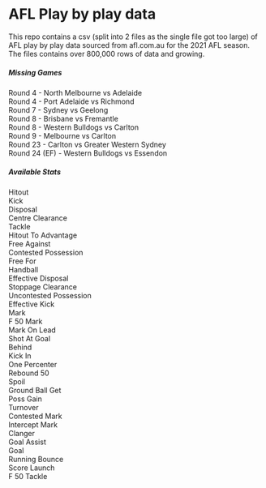 # AFL Play by play data
This repo contains a csv (split into 2 files as the single file got too large) of AFL play by play data sourced from afl.com.au for the 2021 AFL season. The files contains over 800,000 rows of data and growing.

##### Missing Games
Round 4 - North Melbourne vs Adelaide</br>
Round 4 - Port Adelaide vs Richmond</br>
Round 7 - Sydney vs Geelong</br>
Round 8 - Brisbane vs Fremantle</br>
Round 8 - Western Bulldogs vs Carlton</br>
Round 9 - Melbourne vs Carlton</br>
Round 23 - Carlton vs Greater Western Sydney</br>
Round 24 (EF) - Western Bulldogs vs Essendon</br>

##### Available Stats
Hitout</br>
Kick</br>
Disposal</br>
Centre Clearance</br>
Tackle</br>
Hitout To Advantage</br>
Free Against</br>
Contested Possession</br>
Free For</br>
Handball</br>
Effective Disposal</br>
Stoppage Clearance</br>
Uncontested Possession</br>
Effective Kick</br>
Mark</br>
F 50 Mark</br>
Mark On Lead</br>
Shot At Goal</br>
Behind</br>
Kick In</br>
One Percenter</br>
Rebound 50</br>
Spoil</br>
Ground Ball Get</br>
Poss Gain</br>
Turnover</br>
Contested Mark</br>
Intercept Mark</br>
Clanger</br>
Goal Assist</br>
Goal</br>
Running Bounce</br>
Score Launch</br>
F 50 Tackle</br>

